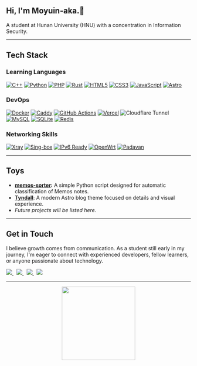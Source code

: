 ## Hi, I'm Moyuin-aka.👋

A student at Hunan University (HNU) with a concentration in Information Security.

---
## Tech Stack
### Learning Languages
[![C++](https://img.shields.io/badge/C%2B%2B-00599C?style=plastic&logo=cplusplus&logoColor=white)](https://isocpp.org/)
[![Python](https://img.shields.io/badge/Python-3776AB?style=plastic&logo=python&logoColor=white)](https://www.python.org/)
[![PHP](https://img.shields.io/badge/PHP-777BB4?style=plastic&logo=php&logoColor=white)](https://www.php.net/)
[![Rust](https://img.shields.io/badge/Rust-000000?style=plastic&logo=rust&logoColor=white)](https://www.rust-lang.org/)
[![HTML5](https://img.shields.io/badge/HTML5-E34F26?style=plastic&logo=html5&logoColor=white)](https://developer.mozilla.org/en-US/docs/Web/Guide/HTML/HTML5)
[![CSS3](https://img.shields.io/badge/CSS3-1572B6?style=plastic&logo=css3&logoColor=white)](https://developer.mozilla.org/en-US/docs/Web/CSS)
[![JavaScript](https://img.shields.io/badge/JavaScript-F7DF1E?style=plastic&logo=javascript&logoColor=black)](https://developer.mozilla.org/en-US/docs/Web/JavaScript)
[![Astro](https://img.shields.io/badge/Astro-FF5D01?style=plastic&logo=astro&logoColor=white)](https://astro.build/)


### DevOps
[![Docker](https://img.shields.io/badge/Docker-2496ED?style=plastic&logo=docker&logoColor=white)](https://www.docker.com/)
[![Caddy](https://img.shields.io/badge/Caddy-24B565?style=plastic&logo=caddy&logoColor=white)](https://caddyserver.com/)
[![GitHub Actions](https://img.shields.io/badge/GitHub_Actions-2088FF?style=flat&logo=githubactions&logoColor=white)](https://github.com/features/actions)
[![Vercel](https://img.shields.io/badge/Vercel-000000?style=plastic&logo=vercel&logoColor=white)](https://vercel.com/)
![Cloudflare Tunnel](https://img.shields.io/badge/Cloudflare-Tunnel-F38020?style=flat&logo=cloudflare&logoColor=white)
[![MySQL](https://img.shields.io/badge/MySQL-4479A1?style=flat&logo=mysql&logoColor=white)](https://www.mysql.com/)
[![SQLite](https://img.shields.io/badge/SQLite-003B57?style=plastic&logo=sqlite&logoColor=white)](https://www.sqlite.org/)
[![Redis](https://img.shields.io/badge/Redis-DC382D?style=plastic&logo=redis&logoColor=white)](https://redis.io/)



### Networking Skills
[![Xray](https://img.shields.io/badge/Xray-CORE-blueviolet?style=plastic)](https://github.com/XTLS/Xray-core)
[![Sing-box](https://img.shields.io/badge/Sing--box-GO-brightgreen?style=plastic)](https://sing-box.sagernet.org/)
[![IPv6 Ready](https://img.shields.io/badge/IPv6-Ready-orange?style=plastic&logo=ipv6)](https://ipv6.com/)
[![OpenWrt](https://img.shields.io/badge/Router-OpenWrt-critical?style=plastic&logo=openwrt&logoColor=white)](https://openwrt.org/)
[![Padavan](https://img.shields.io/badge/Router-Padavan-007BFF?style=plastic)](https://bitbucket.org/padavan/rt-n56u/)

---

## Toys

* **[memos-sorter](https://github.com/Moyuin-aka/memos-sorter):** A simple Python script designed for automatic classification of Memos notes.
* **[Tyndall](https://github.com/Moyuin-aka/Tyndall-public)**: A modern Astro blog theme focused on details and visual experience.
* *Future projects will be listed here.*

---

## Get in Touch

I believe growth comes from communication. As a student still early in my journey, I'm eager to connect with experienced developers, fellow learners, or anyone passionate about technology.

<p align="left">
  <a href="https://moyuin.top">
    <img src="https://img.shields.io/badge/Website-4A4A4A?style=for-the-badge" />
  </a>
  &nbsp;
  <a href="mailto:me@moyuin.top">
    <img src="https://img.shields.io/badge/Email-D14836?style=for-the-badge&logo=gmail&logoColor=white" />
  </a>
  &nbsp;
  <a href="https://x.com/moyuin1">
    <img src="https://img.shields.io/badge/X-000000?style=for-the-badge&logo=X&logoColor=white" />
  </a>
  &nbsp;
  <a href="https://t.me/moyuin">
    <img src="https://img.shields.io/badge/Telegram-26A5E4?style=for-the-badge&logo=telegram&logoColor=white" />
  </a>
  
</p>

---

<p align="center">
  <img src="https://media.giphy.com/media/v1.Y2lkPTc5MGI3NjExM2FucjJid2ZlYjZ1Z2F0dDRlZGNremE4dGl1MHBxN21qZ3J1YjN1cSZlcD12MV9pbnRlcm5hbF9naWZfYnlfaWQmY3Q9Zw/3oKIPnAiaMCws8nOsE/giphy.gif" width="200" />
</p>
